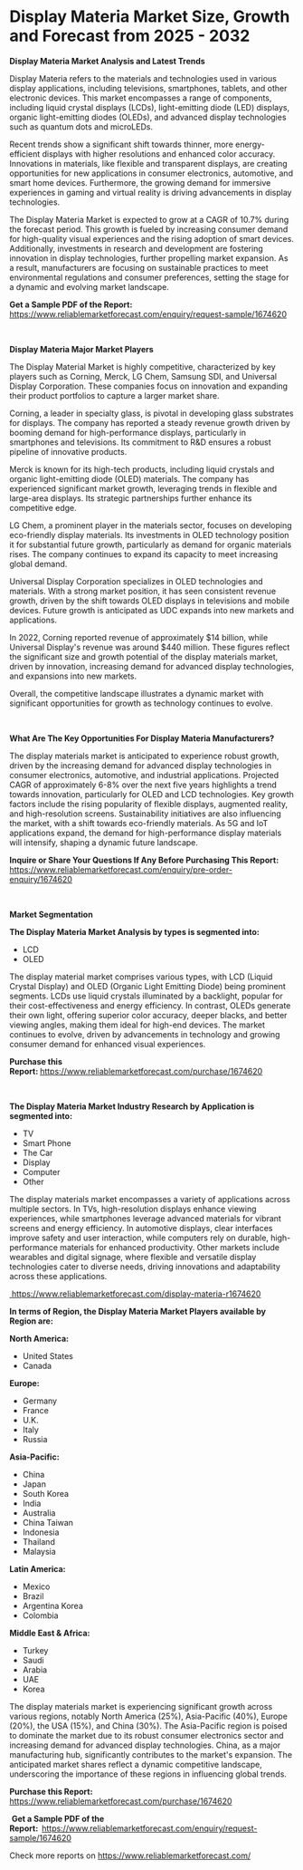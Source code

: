 <p><h1>Display Materia Market Size, Growth and Forecast from 2025 - 2032</h1></p><p><strong>Display Materia Market Analysis and Latest Trends</strong></p>
<p><p>Display Materia refers to the materials and technologies used in various display applications, including televisions, smartphones, tablets, and other electronic devices. This market encompasses a range of components, including liquid crystal displays (LCDs), light-emitting diode (LED) displays, organic light-emitting diodes (OLEDs), and advanced display technologies such as quantum dots and microLEDs. </p><p>Recent trends show a significant shift towards thinner, more energy-efficient displays with higher resolutions and enhanced color accuracy. Innovations in materials, like flexible and transparent displays, are creating opportunities for new applications in consumer electronics, automotive, and smart home devices. Furthermore, the growing demand for immersive experiences in gaming and virtual reality is driving advancements in display technologies.</p><p>The Display Materia Market is expected to grow at a CAGR of 10.7% during the forecast period. This growth is fueled by increasing consumer demand for high-quality visual experiences and the rising adoption of smart devices. Additionally, investments in research and development are fostering innovation in display technologies, further propelling market expansion. As a result, manufacturers are focusing on sustainable practices to meet environmental regulations and consumer preferences, setting the stage for a dynamic and evolving market landscape.</p></p>
<p><strong>Get a Sample PDF of the Report:&nbsp;</strong> <a href="https://www.reliablemarketforecast.com/enquiry/request-sample/1674620?utm_campaign=3096&utm_medium=2&utm_source=Github&utm_content=ia&utm_term=25032025&utm_id=display-materia">https://www.reliablemarketforecast.com/enquiry/request-sample/1674620</a></p>
<p>&nbsp;</p>
<p><strong>Display Materia Major Market Players</strong></p>
<p><p>The Display Material Market is highly competitive, characterized by key players such as Corning, Merck, LG Chem, Samsung SDI, and Universal Display Corporation. These companies focus on innovation and expanding their product portfolios to capture a larger market share.</p><p>Corning, a leader in specialty glass, is pivotal in developing glass substrates for displays. The company has reported a steady revenue growth driven by booming demand for high-performance displays, particularly in smartphones and televisions. Its commitment to R&D ensures a robust pipeline of innovative products.</p><p>Merck is known for its high-tech products, including liquid crystals and organic light-emitting diode (OLED) materials. The company has experienced significant market growth, leveraging trends in flexible and large-area displays. Its strategic partnerships further enhance its competitive edge.</p><p>LG Chem, a prominent player in the materials sector, focuses on developing eco-friendly display materials. Its investments in OLED technology position it for substantial future growth, particularly as demand for organic materials rises. The company continues to expand its capacity to meet increasing global demand.</p><p>Universal Display Corporation specializes in OLED technologies and materials. With a strong market position, it has seen consistent revenue growth, driven by the shift towards OLED displays in televisions and mobile devices. Future growth is anticipated as UDC expands into new markets and applications.</p><p>In 2022, Corning reported revenue of approximately $14 billion, while Universal Display's revenue was around $440 million. These figures reflect the significant size and growth potential of the display materials market, driven by innovation, increasing demand for advanced display technologies, and expansions into new markets. </p><p>Overall, the competitive landscape illustrates a dynamic market with significant opportunities for growth as technology continues to evolve.</p></p>
<p>&nbsp;</p>
<p><strong>What Are The Key Opportunities For Display Materia Manufacturers?</strong></p>
<p><p>The display materials market is anticipated to experience robust growth, driven by the increasing demand for advanced display technologies in consumer electronics, automotive, and industrial applications. Projected CAGR of approximately 6-8% over the next five years highlights a trend towards innovation, particularly for OLED and LCD technologies. Key growth factors include the rising popularity of flexible displays, augmented reality, and high-resolution screens. Sustainability initiatives are also influencing the market, with a shift towards eco-friendly materials. As 5G and IoT applications expand, the demand for high-performance display materials will intensify, shaping a dynamic future landscape.</p></p>
<p><strong>Inquire or Share Your Questions If Any Before Purchasing This Report:</strong> <a href="https://www.reliablemarketforecast.com/enquiry/pre-order-enquiry/1674620?utm_campaign=3096&utm_medium=2&utm_source=Github&utm_content=ia&utm_term=25032025&utm_id=display-materia">https://www.reliablemarketforecast.com/enquiry/pre-order-enquiry/1674620</a></p>
<p>&nbsp;</p>
<p><strong>Market Segmentation</strong></p>
<p><strong>The Display Materia Market Analysis by types is segmented into:</strong></p>
<p><ul><li>LCD</li><li>OLED</li></ul></p>
<p><p>The display material market comprises various types, with LCD (Liquid Crystal Display) and OLED (Organic Light Emitting Diode) being prominent segments. LCDs use liquid crystals illuminated by a backlight, popular for their cost-effectiveness and energy efficiency. In contrast, OLEDs generate their own light, offering superior color accuracy, deeper blacks, and better viewing angles, making them ideal for high-end devices. The market continues to evolve, driven by advancements in technology and growing consumer demand for enhanced visual experiences.</p></p>
<p><strong>Purchase this Report:&nbsp;</strong><a href="https://www.reliablemarketforecast.com/purchase/1674620?utm_campaign=3096&utm_medium=2&utm_source=Github&utm_content=ia&utm_term=25032025&utm_id=display-materia">https://www.reliablemarketforecast.com/purchase/1674620</a></p>
<p>&nbsp;</p>
<p><strong>The Display Materia Market Industry Research by Application is segmented into:</strong></p>
<p><ul><li>TV</li><li>Smart Phone</li><li>The Car</li><li>Display</li><li>Computer</li><li>Other</li></ul></p>
<p><p>The display materials market encompasses a variety of applications across multiple sectors. In TVs, high-resolution displays enhance viewing experiences, while smartphones leverage advanced materials for vibrant screens and energy efficiency. In automotive displays, clear interfaces improve safety and user interaction, while computers rely on durable, high-performance materials for enhanced productivity. Other markets include wearables and digital signage, where flexible and versatile display technologies cater to diverse needs, driving innovations and adaptability across these applications.</p></p>
<p><a href="https://www.reliablemarketforecast.com/display-materia-r1674620?utm_campaign=3096&utm_medium=2&utm_source=Github&utm_content=ia&utm_term=25032025&utm_id=display-materia">&nbsp;https://www.reliablemarketforecast.com/display-materia-r1674620</a></p>
<p><strong>In terms of Region, the Display Materia Market Players available by Region are:</strong></p>
<p>
    <p> <strong> North America: </strong>
        <ul>
            <li>United States</li>
            <li>Canada</li>
        </ul>
        </p> 
    <p> <strong> Europe: </strong>
        <ul>
            <li>Germany</li>
            <li>France</li>
            <li>U.K.</li>
            <li>Italy</li>
            <li>Russia</li>
        </ul>
        </p> 
    <p> <strong> Asia-Pacific: </strong>
        <ul>
            <li>China</li>
            <li>Japan</li>
            <li>South Korea</li>
            <li>India</li>
            <li>Australia</li>
            <li>China Taiwan</li>
            <li>Indonesia</li>
            <li>Thailand</li>
            <li>Malaysia</li>
        </ul>
        </p> 
    <p> <strong> Latin America: </strong>
        <ul>
            <li>Mexico</li>
            <li>Brazil</li>
            <li>Argentina Korea</li>
            <li>Colombia</li>
        </ul>
        </p> 
    <p> <strong> Middle East & Africa: </strong>
        <ul>
            <li>Turkey</li>
            <li>Saudi</li>
            <li>Arabia</li>
            <li>UAE</li>
            <li>Korea</li>
        </ul>
    </p>
    </p>
<p><p>The display materials market is experiencing significant growth across various regions, notably North America (25%), Asia-Pacific (40%), Europe (20%), the USA (15%), and China (30%). The Asia-Pacific region is poised to dominate the market due to its robust consumer electronics sector and increasing demand for advanced display technologies. China, as a major manufacturing hub, significantly contributes to the market's expansion. The anticipated market shares reflect a dynamic competitive landscape, underscoring the importance of these regions in influencing global trends.</p></p>
<p><strong>Purchase this Report: </strong><a href="https://www.reliablemarketforecast.com/purchase/1674620?utm_campaign=3096&utm_medium=2&utm_source=Github&utm_content=ia&utm_term=25032025&utm_id=display-materia">https://www.reliablemarketforecast.com/purchase/1674620</a></p>
<p>&nbsp;<strong>Get a Sample PDF of the Report:&nbsp;&nbsp;</strong><a href="https://www.reliablemarketforecast.com/enquiry/request-sample/1674620?utm_campaign=3096&utm_medium=2&utm_source=Github&utm_content=ia&utm_term=25032025&utm_id=display-materia">https://www.reliablemarketforecast.com/enquiry/request-sample/1674620</a></p>
<p><strong></strong></p>
<p>Check more reports on <a href="https://www.reliablemarketforecast.com/?utm_campaign=3096&utm_medium=2&utm_source=Github&utm_content=ia&utm_term=25032025&utm_id=display-materia">https://www.reliablemarketforecast.com/</a></p>